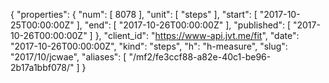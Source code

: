 {
  "properties": {
    "num": [
      8078
    ],
    "unit": [
      "steps"
    ],
    "start": [
      "2017-10-25T00:00:00Z"
    ],
    "end": [
      "2017-10-26T00:00:00Z"
    ],
    "published": [
      "2017-10-26T00:00:00Z"
    ]
  },
  "client_id": "https://www-api.jvt.me/fit",
  "date": "2017-10-26T00:00:00Z",
  "kind": "steps",
  "h": "h-measure",
  "slug": "2017/10/jcwae",
  "aliases": [
    "/mf2/fe3ccf88-a82e-40c1-be96-2b17a1bbf078/"
  ]
}
